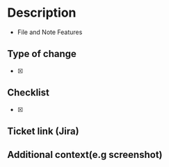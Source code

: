 # Description

- File and Note Features

## Type of change

- [x]

## Checklist

- [x]

## Ticket link (Jira)

<a href=''></a>

## Additional context(e.g screenshot)
